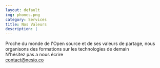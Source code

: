 ```yaml
---
layout: default
img: phones.png
category: Services
title: Nos Valeurs
description: |
---
```

 Proche du monde de l'Open source et de ses valeurs de partage,
 nous organisons des formations sur les technologies de demain <br>
 N'hésitez pas a nous écrire <br><bold>contact@nesio.co</bold>